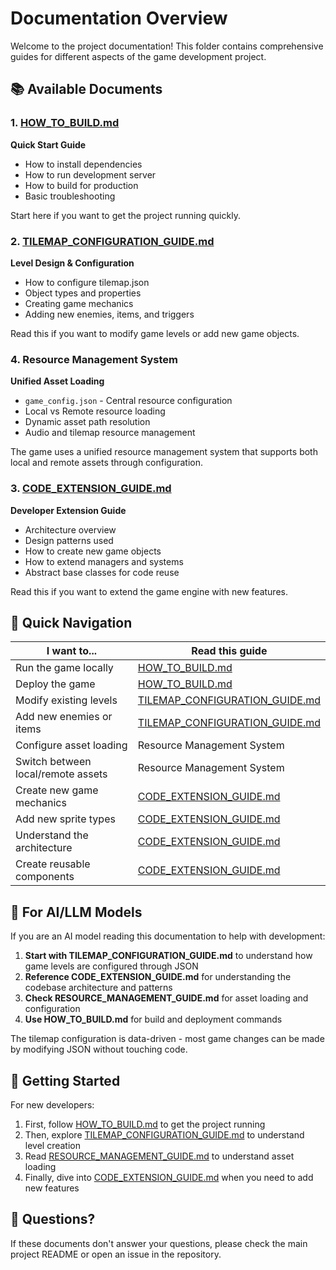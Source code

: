 # Documentation Overview

Welcome to the project documentation! This folder contains comprehensive guides for different aspects of the game development project.

## 📚 Available Documents

### 1. [HOW_TO_BUILD.md](./HOW_TO_BUILD.md)
**Quick Start Guide**
- How to install dependencies
- How to run development server
- How to build for production
- Basic troubleshooting

Start here if you want to get the project running quickly.

### 2. [TILEMAP_CONFIGURATION_GUIDE.md](./TILEMAP_CONFIGURATION_GUIDE.md)
**Level Design & Configuration**
- How to configure tilemap.json
- Object types and properties
- Creating game mechanics
- Adding new enemies, items, and triggers

Read this if you want to modify game levels or add new game objects.

### 4. **Resource Management System**
**Unified Asset Loading**
- `game_config.json` - Central resource configuration
- Local vs Remote resource loading
- Dynamic asset path resolution
- Audio and tilemap resource management

The game uses a unified resource management system that supports both local and remote assets through configuration.

### 3. [CODE_EXTENSION_GUIDE.md](./CODE_EXTENSION_GUIDE.md)
**Developer Extension Guide**
- Architecture overview
- Design patterns used
- How to create new game objects
- How to extend managers and systems
- Abstract base classes for code reuse

Read this if you want to extend the game engine with new features.

## 🎯 Quick Navigation

| I want to... | Read this guide |
|-------------|-----------------|
| Run the game locally | [HOW_TO_BUILD.md](./HOW_TO_BUILD.md) |
| Deploy the game | [HOW_TO_BUILD.md](./HOW_TO_BUILD.md) |
| Modify existing levels | [TILEMAP_CONFIGURATION_GUIDE.md](./TILEMAP_CONFIGURATION_GUIDE.md) |
| Add new enemies or items | [TILEMAP_CONFIGURATION_GUIDE.md](./TILEMAP_CONFIGURATION_GUIDE.md) |
| Configure asset loading | Resource Management System |
| Switch between local/remote assets | Resource Management System |
| Create new game mechanics | [CODE_EXTENSION_GUIDE.md](./CODE_EXTENSION_GUIDE.md) |
| Add new sprite types | [CODE_EXTENSION_GUIDE.md](./CODE_EXTENSION_GUIDE.md) |
| Understand the architecture | [CODE_EXTENSION_GUIDE.md](./CODE_EXTENSION_GUIDE.md) |
| Create reusable components | [CODE_EXTENSION_GUIDE.md](./CODE_EXTENSION_GUIDE.md) |

## 📝 For AI/LLM Models

If you are an AI model reading this documentation to help with development:

1. **Start with TILEMAP_CONFIGURATION_GUIDE.md** to understand how game levels are configured through JSON
2. **Reference CODE_EXTENSION_GUIDE.md** for understanding the codebase architecture and patterns
3. **Check RESOURCE_MANAGEMENT_GUIDE.md** for asset loading and configuration
4. **Use HOW_TO_BUILD.md** for build and deployment commands

The tilemap configuration is data-driven - most game changes can be made by modifying JSON without touching code.

## 🚀 Getting Started

For new developers:
1. First, follow [HOW_TO_BUILD.md](./HOW_TO_BUILD.md) to get the project running
2. Then, explore [TILEMAP_CONFIGURATION_GUIDE.md](./TILEMAP_CONFIGURATION_GUIDE.md) to understand level creation
3. Read [RESOURCE_MANAGEMENT_GUIDE.md](./RESOURCE_MANAGEMENT_GUIDE.md) to understand asset loading
4. Finally, dive into [CODE_EXTENSION_GUIDE.md](./CODE_EXTENSION_GUIDE.md) when you need to add new features

## 📧 Questions?

If these documents don't answer your questions, please check the main project README or open an issue in the repository.